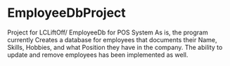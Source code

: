 # EmployeeDbProject
Project for LCLiftOff/ EmployeeDb for POS System
As is, the program currently Creates a database for employees that documents their Name, Skills, Hobbies, and what Position they have in the company. The ability to update and remove employees has been implemented as well.
